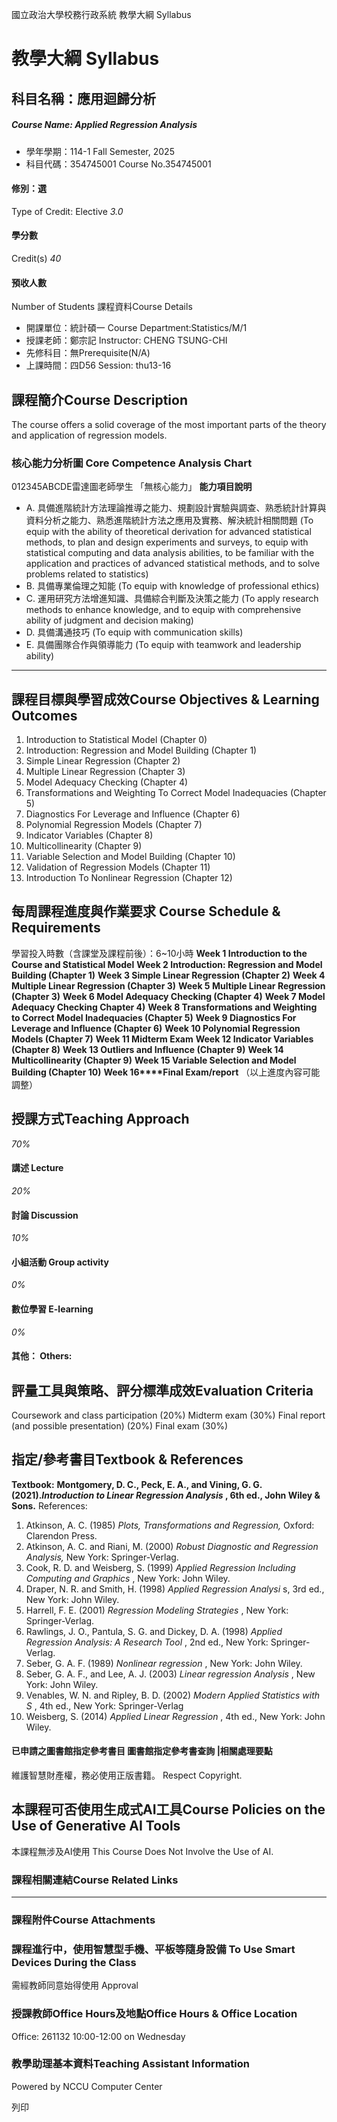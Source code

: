 國立政治大學校務行政系統 教學大綱 Syllabus
# 教學大綱 Syllabus
##  科目名稱：應用迴歸分析 
#####  Course Name: Applied Regression Analysis
  * 學年學期：114-1 Fall Semester, 2025 
  * 科目代碼：354745001 Course No.354745001


#### 修別：選
Type of Credit: Elective 
_3.0_
#### 學分數
Credit(s)
_40_
#### 預收人數
Number of Students
課程資料Course Details
  * 開課單位：統計碩一 Course Department:Statistics/M/1 
  * 授課老師：鄭宗記 Instructor: CHENG TSUNG-CHI 
  * 先修科目：無Prerequisite(N/A)
  * 上課時間：四D56 Session: thu13-16


##  課程簡介Course Description
The course offers a solid coverage of the most important parts of the theory and application of regression models.
###  核心能力分析圖 Core Competence Analysis Chart
012345ABCDE雷達圖老師學生
「無核心能力」 
**能力項目說明**
  * A. 具備進階統計方法理論推導之能力、規劃設計實驗與調查、熟悉統計計算與資料分析之能力、熟悉進階統計方法之應用及實務、解決統計相關問題 (To equip with the ability of theoretical derivation for advanced statistical methods, to plan and design experiments and surveys, to equip with statistical computing and data analysis abilities, to be familiar with the application and practices of advanced statistical methods, and to solve problems related to statistics)
  * B. 具備專業倫理之知能 (To equip with knowledge of professional ethics)
  * C. 運用研究方法增進知識、具備綜合判斷及決策之能力 (To apply research methods to enhance knowledge, and to equip with comprehensive ability of judgment and decision making)
  * D. 具備溝通技巧 (To equip with communication skills)
  * E. 具備團隊合作與領導能力 (To equip with teamwork and leadership ability)


* * *
##  課程目標與學習成效Course Objectives & Learning Outcomes 
  1. Introduction to Statistical Model (Chapter 0)
  2. Introduction: Regression and Model Building (Chapter 1)
  3. Simple Linear Regression (Chapter 2)
  4. Multiple Linear Regression (Chapter 3)
  5. Model Adequacy Checking (Chapter 4)
  6. Transformations and Weighting To Correct Model Inadequacies (Chapter 5)
  7. Diagnostics For Leverage and Influence (Chapter 6)
  8. Polynomial Regression Models (Chapter 7)
  9. Indicator Variables (Chapter 8)
  10. Multicollinearity (Chapter 9)
  11. Variable Selection and Model Building (Chapter 10)
  12. Validation of Regression Models (Chapter 11)
  13. Introduction To Nonlinear Regression (Chapter 12)


##  每周課程進度與作業要求 Course Schedule & Requirements
學習投入時數（含課堂及課程前後）：6~10小時
**Week 1 Introduction to the Course and Statistical Model**
**Week 2 Introduction: Regression and Model Building (Chapter 1)**
**Week 3 Simple Linear Regression (Chapter 2)**
**Week 4 Multiple Linear Regression (Chapter 3)**
**Week 5 Multiple Linear Regression (Chapter 3)**
**Week 6 Model Adequacy Checking (Chapter 4)**
**Week 7 Model Adequacy Checking Chapter 4)**
**Week 8 Transformations and Weighting to Correct Model Inadequacies (Chapter 5)**
**Week 9 Diagnostics For Leverage and Influence (Chapter 6)**
**Week 10 Polynomial Regression Models (Chapter 7)**
**Week 11 Midterm Exam**
**Week 12 Indicator Variables (Chapter 8)**
**Week 13 Outliers and Influence (Chapter 9)**
**Week 14 Multicollinearity (Chapter 9)**
**Week 15 Variable Selection and Model Building (Chapter 10)**
**Week 16****Final Exam/report**
（以上進度內容可能調整）
##  授課方式Teaching Approach
_70%_
####  講述 Lecture
_20%_
####  討論 Discussion
_10%_
####  小組活動 Group activity
_0%_
####  數位學習 E-learning
_0%_
####  其他： Others:
##  評量工具與策略、評分標準成效Evaluation Criteria
Coursework and class participation (20%)
Midterm exam (30%)
Final report (and possible presentation) (20%)
Final exam (30%) 
##  指定/參考書目Textbook & References
**Textbook:**
**Montgomery, D. C., Peck, E. A., and Vining, G. G. (2021)._Introduction to Linear Regression Analysis_ , 6th ed., John Wiley & Sons.**
References:
  1. Atkinson, A. C. (1985) _Plots, Transformations and Regression,_ Oxford: Clarendon Press.
  2. Atkinson, A. C. and Riani, M. (2000) _Robust Diagnostic and Regression Analysis,_ New York: Springer-Verlag.
  3. Cook, R. D. and Weisberg, S. (1999) _Applied Regression Including Computing and Graphics_ , New York: John Wiley.
  4. Draper, N. R. and Smith, H. (1998) _Applied Regression Analysi_ s, 3rd ed., New York: John Wiley.
  5. Harrell, F. E. (2001) _Regression Modeling Strategies_ , New York: Springer-Verlag.
  6. Rawlings, J. O., Pantula, S. G. and Dickey, D. A. (1998) _Applied Regression Analysis: A Research Tool_ , 2nd ed., New York: Springer-Verlag.
  7. Seber, G. A. F. (1989) _Nonlinear regression_ , New York: John Wiley.
  8. Seber, G. A. F., and Lee, A. J. (2003) _Linear regression Analysis_ , New York: John Wiley.
  9. Venables, W. N. and Ripley, B. D. (2002) _Modern Applied Statistics with S_ , 4th ed., New York: Springer-Verlag
  10. Weisberg, S. (2014) _Applied Linear Regression_ , 4th ed., New York: John Wiley.


####  已申請之圖書館指定參考書目  圖書館指定參考書查詢 |相關處理要點
維護智慧財產權，務必使用正版書籍。 Respect Copyright.
##  本課程可否使用生成式AI工具Course Policies on the Use of Generative AI Tools
本課程無涉及AI使用 This Course Does Not Involve the Use of AI.
###  課程相關連結Course Related Links
* * *
###  課程附件Course Attachments
###  課程進行中，使用智慧型手機、平板等隨身設備 To Use Smart Devices During the Class
需經教師同意始得使用  Approval
###  授課教師Office Hours及地點Office Hours & Office Location
Office: 261132
10:00-12:00 on Wednesday
###  教學助理基本資料Teaching Assistant Information
Powered by NCCU Computer Center
  
列印
